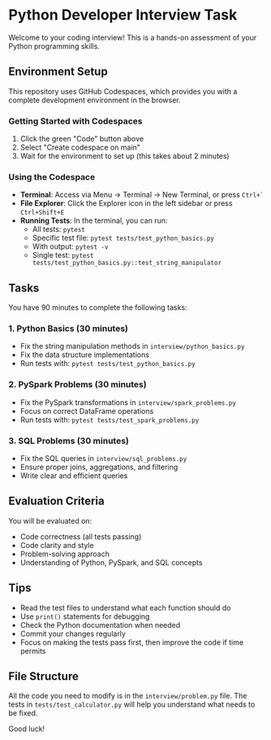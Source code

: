 # Python Developer Interview Task

Welcome to your coding interview! This is a hands-on assessment of your Python programming skills.

## Environment Setup

This repository uses GitHub Codespaces, which provides you with a complete development environment in the browser.

### Getting Started with Codespaces

1. Click the green "Code" button above
2. Select "Create codespace on main"
3. Wait for the environment to set up (this takes about 2 minutes)

### Using the Codespace

- **Terminal**: Access via Menu -> Terminal -> New Terminal, or press `` Ctrl+` ``
- **File Explorer**: Click the Explorer icon in the left sidebar or press `Ctrl+Shift+E`
- **Running Tests**: In the terminal, you can run:
  - All tests: `pytest`
  - Specific test file: `pytest tests/test_python_basics.py`
  - With output: `pytest -v`
  - Single test: `pytest tests/test_python_basics.py::test_string_manipulator`

## Tasks

You have 90 minutes to complete the following tasks:

### 1. Python Basics (30 minutes)
- Fix the string manipulation methods in `interview/python_basics.py`
- Fix the data structure implementations
- Run tests with: `pytest tests/test_python_basics.py`

### 2. PySpark Problems (30 minutes)
- Fix the PySpark transformations in `interview/spark_problems.py`
- Focus on correct DataFrame operations
- Run tests with: `pytest tests/test_spark_problems.py`

### 3. SQL Problems (30 minutes)
- Fix the SQL queries in `interview/sql_problems.py`
- Ensure proper joins, aggregations, and filtering
- Write clear and efficient queries

## Evaluation Criteria

You will be evaluated on:
- Code correctness (all tests passing)
- Code clarity and style
- Problem-solving approach
- Understanding of Python, PySpark, and SQL concepts

## Tips

- Read the test files to understand what each function should do
- Use `print()` statements for debugging
- Check the Python documentation when needed
- Commit your changes regularly
- Focus on making the tests pass first, then improve the code if time permits

## File Structure

All the code you need to modify is in the `interview/problem.py` file.
The tests in `tests/test_calculator.py` will help you understand what needs to be fixed.

Good luck! 